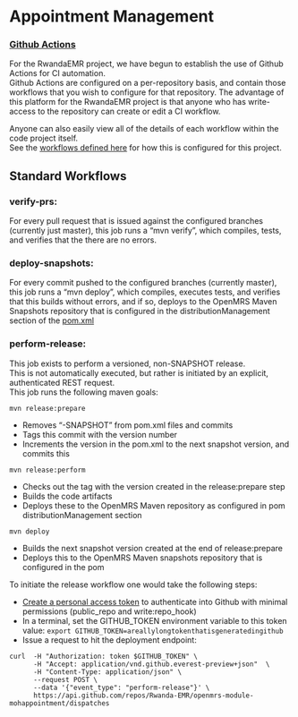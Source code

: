 # Appointment Management

### [Github Actions](https://github.com/features/actions)

For the RwandaEMR project, we have begun to establish the use of Github Actions for CI automation.  
Github Actions are configured on a per-repository basis, and contain those workflows that you wish to configure for 
that repository.  The advantage of this platform for the RwandaEMR project is that anyone who has write-access to the 
repository can create or edit a CI workflow.

Anyone can also easily view all of the details of each workflow within the code project itself.  
See the [workflows defined here](https://github.com/Rwanda-EMR/openmrs-module-mohappointment/tree/master/.github/workflows) 
for how this is configured for this project.

## Standard Workflows

### verify-prs:

For every pull request that is issued against the configured branches (currently just master), 
this job runs a “mvn verify”, which compiles, tests, and verifies that the there are no errors.

### deploy-snapshots:

For every commit pushed to the configured branches (currently master), this job runs a “mvn deploy”, which compiles, 
executes tests, and verifies that this builds without errors, and if so, deploys to the OpenMRS Maven Snapshots repository 
that is configured in the distributionManagement section of 
the [pom.xml](https://github.com/Rwanda-EMR/openmrs-module-mohappointment/blob/master/pom.xml)

### perform-release:

This job exists to perform a versioned, non-SNAPSHOT release.  
This is not automatically executed,  but rather is initiated by an explicit, authenticated REST request.  
This job runs the following maven goals:

```mvn release:prepare```
- Removes “-SNAPSHOT” from pom.xml files and commits
- Tags this commit with the version number
- Increments the version in the pom.xml to the next snapshot version, and commits this

```mvn release:perform```
- Checks out the tag with the version created in the release:prepare step
- Builds the code artifacts
- Deploys these to the OpenMRS Maven repository as configured in pom distributionManagement section

```mvn deploy```
- Builds the next snapshot version created at the end of release:prepare
- Deploys this to the OpenMRS Maven snapshots repository that is configured in the pom

To initiate the release workflow one would take the following steps:
* [Create a personal access token](https://help.github.com/en/github/authenticating-to-github/creating-a-personal-access-token-for-the-command-line) to authenticate into Github with minimal permissions (public_repo and write:repo_hook)
* In a terminal, set the GITHUB_TOKEN environment variable to this token value:
```export GITHUB_TOKEN=areallylongtokenthatisgeneratedingithub```
* Issue a request to hit the deployment endpoint:
```
curl  -H "Authorization: token $GITHUB_TOKEN" \
      -H "Accept: application/vnd.github.everest-preview+json"  \
      -H "Content-Type: application/json" \
      --request POST \
      --data '{"event_type": "perform-release"}' \
      https://api.github.com/repos/Rwanda-EMR/openmrs-module-mohappointment/dispatches
```
